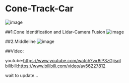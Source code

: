 # Cone-Track-Car


 ![image](https://github.com/jiawenhulu/Cone-Track-Car/blob/master/image/1.jpg)
 
 ##1.Cone Identification and Lidar-Camera Fusion
 ![image](https://github.com/jiawenhulu/Cone-Track-Car/blob/master/image/3.png)
 
 ##2.Middleline
 ![image](https://github.com/jiawenhulu/Cone-Track-Car/blob/master/image/4.png)
 
 ##Video:
 
 youtube:https://www.youtube.com/watch?v=8iP3zGjjsqI
 bilibili:https://www.bilibili.com/video/av56227812

wait to update...
